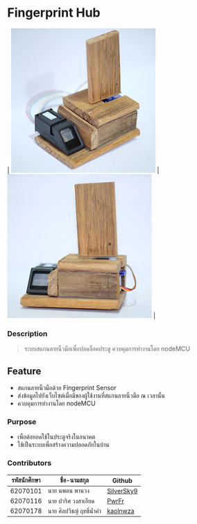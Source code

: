 # Fingerprint Hub

| ![Image description](https://raw.githubusercontent.com/kaolnwza/fingerprintHub/master/img/img1.jpg) | ![Image description](https://raw.githubusercontent.com/kaolnwza/fingerprintHub/master/img/img22.jpg) |

### Description
> ระบบสแกนลายนิ้วมือเพื่อปลดล็อคประตู ควบคุมการทำงานโดย nodeMCU

## Feature
- สแกนลายนิ้วมือด้วย Fingerprint Sensor
- ส่งข้อมูลไปยังเว็บไซต์เมื่อมีของผู้ใช้งานที่สแกนลายนิ้วมือ ณ เวลานั้น
- ควบคุมการทำงานโดย nodeMCU

### Purpose
- เพื่อต่อยอดใช้ในประตูจริงในอนาคต
- ใช้เป็นระบบเพื่อสร้างความปลอดภัยในบ้าน

### Contributors
|รหัสนักศึกษา| ชื่อ-นามสกุล | Github |
| -- | -- | -- |
| 62070101 | นาย นพดน พานวง | [SilverSky9](https://github.com/SilverSky9) |
| 62070116 | นาย ปวริศ วงสาเอียด |[PwrFr](https://github.com/PwrFr) |
| 62070178 | นาย ศิลปวิชญ์ ฤทธิ์นํ้าคํา | [kaolnwza](https://github.com/kaolnwza) |
